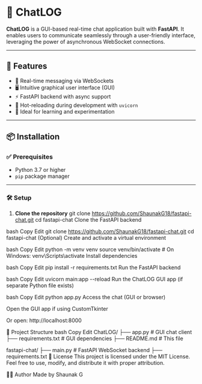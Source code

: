 # 💬 ChatLOG

**ChatLOG** is a GUI-based real-time chat application built with **FastAPI**. It enables users to communicate seamlessly through a user-friendly interface, leveraging the power of asynchronous WebSocket connections.

---

## 🚀 Features

- 🧠 Real-time messaging via WebSockets  
- 🖥️ Intuitive graphical user interface (GUI)  
- ⚡ FastAPI backend with async support  
- 🔄 Hot-reloading during development with `uvicorn`  
- 🧪 Ideal for learning and experimentation  

---

## 📦 Installation

### ✅ Prerequisites

- Python 3.7 or higher
- `pip` package manager

---

### 🛠️ Setup

1. **Clone the repository**
git clone https://github.com/ShaunakG18/fastapi-chat.git
cd fastapi-chat
Clone the FastAPI backend

bash
Copy
Edit
git clone https://github.com/ShaunakG18/fastapi-chat.git
cd fastapi-chat
(Optional) Create and activate a virtual environment

bash
Copy
Edit
python -m venv venv
source venv/bin/activate  # On Windows: venv\Scripts\activate
Install dependencies

bash
Copy
Edit
pip install -r requirements.txt
Run the FastAPI backend

bash
Copy
Edit
uvicorn main:app --reload
Run the ChatLOG GUI app (if separate Python file exists)

bash
Copy
Edit
python app.py
Access the chat (GUI or browser)

Open the GUI app if using CustomTkinter

Or open: http://localhost:8000

📁 Project Structure
bash
Copy
Edit
ChatLOG/
├── app.py             # GUI chat client
├── requirements.txt   # GUI dependencies
├── README.md          # This file

fastapi-chat/
├── main.py            # FastAPI WebSocket backend
├── requirements.txt
📄 License
This project is licensed under the MIT License.
Feel free to use, modify, and distribute it with proper attribution.

🙋‍♂️ Author
Made by Shaunak G

